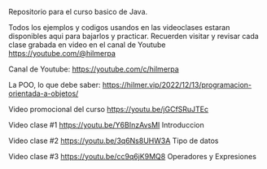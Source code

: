 Repositorio para el curso basico de Java.

Todos los ejemplos y codigos usandos en las videoclases estaran disponibles aqui para bajarlos y practicar.
Recuerden visitar y revisar cada clase grabada en video en el canal de Youtube https://youtube.com/@hilmerpa

Canal de Youtube: https://youtube.com/c/hilmerpa

La POO, lo que debe saber: https://hilmer.vip/2022/12/13/programacion-orientada-a-objetos/

Video promocional del curso https://youtu.be/jGCfSRuJTEc

Video clase #1 https://youtu.be/Y6BInzAvsMI Introduccion

Video clase #2 https://youtu.be/3q6Ns8UHW3A Tipo de datos

Video clase #3 https://youtu.be/cc9q6jK9MQ8 Operadores y Expresiones
